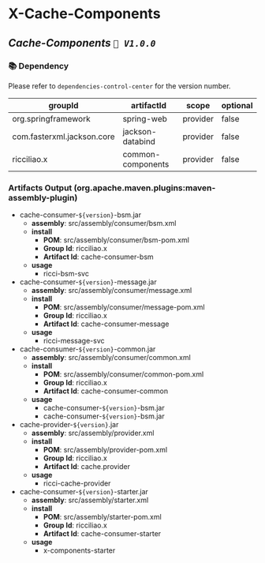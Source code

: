 # X-Cache-Components

## *Cache-Components `🚀️ V1.0.0`*

### 📚 Dependency

Please refer to `dependencies-control-center` for the version number.


| groupId                    | artifactId        | scope    | optional |
| -------------------------- | ----------------- | -------- | -------- |
| org.springframework        | spring-web        | provider | false    |
| com.fasterxml.jackson.core | jackson-databind  | provider | false    |
| ricciliao.x                | common-components | provider | false    |

### Artifacts Output (org.apache.maven.plugins:maven-assembly-plugin)

* cache-consumer-`${version}`-bsm.jar
  * **assembly**: src/assembly/consumer/bsm.xml
  * **install**
    * **POM**: src/assembly/consumer/bsm-pom.xml
    * **Group Id**: ricciliao.x
    * **Artifact Id**: cache-consumer-bsm
  * **usage**
    * ricci-bsm-svc
* cache-consumer-`${version}`-message.jar
  * **assembly**: src/assembly/consumer/message.xml
  * **install**
    * **POM**: src/assembly/consumer/message-pom.xml
    * **Group Id**: ricciliao.x
    * **Artifact Id**: cache-consumer-message
  * **usage**
    * ricci-message-svc
* cache-consumer-`${version}`-common.jar
  * **assembly**: src/assembly/consumer/common.xml
  * **install**
    * **POM**: src/assembly/consumer/common-pom.xml
    * **Group Id**: ricciliao.x
    * **Artifact Id**: cache-consumer-common
  * **usage**
    * cache-consumer-`${version}`-bsm.jar
    * cache-consumer-`${version}`-bsm.jar
* cache-provider-`${version}`.jar
  * **assembly**: src/assembly/provider.xml
  * **install**
    * **POM**: src/assembly/provider-pom.xml
    * **Group Id**: ricciliao.x
    * **Artifact Id**: cache.provider
  * **usage**
    * ricci-cache-provider
* cache-consumer-`${version}`-starter.jar
  * **assembly**: src/assembly/starter.xml
  * **install**
    * **POM**: src/assembly/starter-pom.xml
    * **Group Id**: ricciliao.x
    * **Artifact Id**: cache-consumer-starter
  * **usage**
    * x-components-starter

